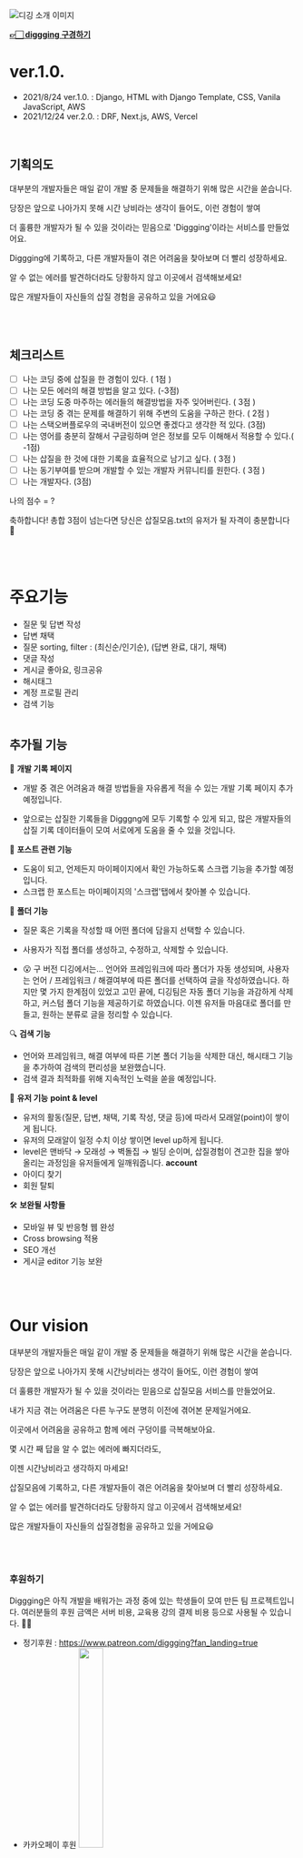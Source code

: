 ![디깅 소개 이미지](https://user-images.githubusercontent.com/62272445/154015715-fe9d3ac8-1c5b-4dc3-9ebc-ca2e6daf5855.png)

**[👉🏻 diggging 구경하기](https://diggging.com/)**

# ver.1.0.

- 2021/8/24 ver.1.0. : Django, HTML with Django Template, CSS, Vanila JavaScript, AWS
- 2021/12/24 ver.2.0. : DRF, Next.js, AWS, Vercel

<br/>

## 기획의도

대부분의 개발자들은 매일 같이 개발 중 문제들을 해결하기 위해 많은 시간을 쏟습니다.

당장은 앞으로 나아가지 못해 시간 낭비라는 생각이 들어도, 이런 경험이 쌓여

더 훌륭한 개발자가 될 수 있을 것이라는 믿음으로 'Diggging'이라는 서비스를 만들었어요.

Diggging에 기록하고, 다른 개발자들이 겪은 어려움을 찾아보며 더 빨리 성장하세요.

알 수 없는 에러를 발견하더라도 당황하지 않고 이곳에서 검색해보세요!

많은 개발자들이 자신들의 삽질 경험을 공유하고 있을 거에요😃

<br/>
<br/>

## 체크리스트

- [ ] 나는 코딩 중에 삽질을 한 경험이 있다. ( 1점 )
- [ ] 나는 모든 에러의 해결 방법을 알고 있다. (-3점)
- [ ] 나는 코딩 도중 마주하는 에러들의 해결방법을 자주 잊어버린다. ( 3점 )
- [ ] 나는 코딩 중 겪는 문제를 해결하기 위해 주변의 도움을 구하곤 한다. ( 2점 )
- [ ] 나는 스택오버플로우의 국내버전이 있으면 좋겠다고 생각한 적 있다. (3점)
- [ ] 나는 영어를 충분히 잘해서 구글링하며 얻은 정보를 모두 이해해서 적용할 수 있다.( -1점)
- [ ] 나는 삽질을 한 것에 대한 기록을 효율적으로 남기고 싶다. ( 3점 )
- [ ] 나는 동기부여를 받으며 개발할 수 있는 개발자 커뮤니티를 원한다. ( 3점 )
- [ ] 나는 개발자다. (3점)

나의 점수 = ?

축하합니다! 총합 3점이 넘는다면 당신은 삽질모음.txt의 유저가 될 자격이 충분합니다 🤭

<br/>
<br/>

# 주요기능

- 질문 및 답변 작성
- 답변 채택
- 질문 sorting, filter : (최신순/인기순), (답변 완료, 대기, 채택)
- 댓글 작성
- 게시글 좋아요, 링크공유
- 해시태그
- 계정 프로필 관리
- 검색 기능
  <br/>
  <br/>

## 추가될 기능

📝 **개발 기록 페이지**

- 개발 중 겪은 어려움과 해결 방법들을 자유롭게 적을 수 있는 개발 기록 페이지 추가 예정입니다.

- 앞으로는 삽질한 기록들을 Digggng에 모두 기록할 수 있게 되고, 많은 개발자들의 삽질 기록 데이터들이 모여 서로에게 도움을 줄 수 있을 것입니다.

📝 **포스트 관련 기능**

- 도움이 되고, 언제든지 마이페이지에서 확인 가능하도록 스크랩 기능을 추가할 예정입니다.
- 스크랩 한 포스트는 마이페이지의 '스크랩'탭에서 찾아볼 수 있습니다.

📁 **폴더 기능**

- 질문 혹은 기록을 작성할 때 어떤 폴더에 담을지 선택할 수 있습니다.
- 사용자가 직접 폴더를 생성하고, 수정하고, 삭제할 수 있습니다.

- 😮 구 버전 디깅에서는...
  언어와 프레임워크에 따라 폴더가 자동 생성되며, 사용자는 언어 / 프레임워크 / 해결여부에 따른 폴더를 선택하여 글을 작성하였습니다. 하지만 몇 가지 한계점이 있었고 고민 끝에, 디깅팀은 자동 폴더 기능을 과감하게 삭제하고, 커스텀 폴더 기능을 제공하기로 하였습니다.
  이젠 유저들 마음대로 폴더를 만들고, 원하는 분류로 글을 정리할 수 있습니다.

🔍 **검색 기능**

- 언어와 프레임워크, 해결 여부에 따른 기본 폴더 기능을 삭제한 대신, 해시태그 기능을 추가하여 검색의 편리성을 보완했습니다.
- 검색 결과 최적화를 위해 지속적인 노력을 쏟을 예정입니다.

🎃 **유저 기능**
**point & level**

- 유저의 활동(질문, 답변, 채택, 기록 작성, 댓글 등)에 따라서 모래알(point)이 쌓이게 됩니다.
- 유저의 모래알이 일정 수치 이상 쌓이면 level up하게 됩니다.
- level은 맨바닥 → 모래성 → 벽돌집 → 빌딩 순이며,
  삽질경험이 견고한 집을 쌓아 올리는 과정임을 유저들에게 일깨워줍니다.
  **account**
- 아이디 찾기
- 회원 탈퇴

🛠 **보완될 사항들**

- 모바일 뷰 및 반응형 웹 완성
- Cross browsing 적용
- SEO 개선
- 게시글 editor 기능 보완

<br/>
<br/>

# Our vision

대부분의 개발자들은 매일 같이 개발 중 문제들을 해결하기 위해 많은 시간을 쏟습니다.

당장은 앞으로 나아가지 못해 시간낭비라는 생각이 들어도, 이런 경험이 쌓여

더 훌륭한 개발자가 될 수 있을 것이라는 믿음으로 삽질모음 서비스를 만들었어요.

내가 지금 겪는 어려움은 다른 누구도 분명히 이전에 겪어본 문제일거에요.

이곳에서 어려움을 공유하고 함께 에러 구덩이를 극복해보아요.

몇 시간 째 답을 알 수 없는 에러에 빠지더라도,

이젠 시간낭비라고 생각하지 마세요!

삽질모음에 기록하고, 다른 개발자들이 겪은 어려움을 찾아보며 더 빨리 성장하세요.

알 수 없는 에러를 발견하더라도 당황하지 않고 이곳에서 검색해보세요!

많은 개발자들이 자신들의 삽질경험을 공유하고 있을 거에요😃

<br/>
<br/>

### 후원하기

Diggging은 아직 개발을 배워가는 과정 중에 있는 학생들이 모여 만든 팀 프로젝트입니다.
여러분들의 후원 금액은 서버 비용, 교육용 강의 결제 비용 등으로 사용될 수 있습니다. 👩🧑

- 정기후원 : https://www.patreon.com/diggging?fan_landing=true
- 카카오페이 후원
  <img src="https://user-images.githubusercontent.com/62272445/154016055-b18c866a-bdc6-4d10-967a-d48ae54b554d.jpg" width="30%" height="30%"/>

<br/>

### 삽질모음을 만든 사람들

김종빈, 김지수, 김현주, 손시형, 이종권 😏

### Contact Info

teamdiggging@gmail.com

### 코드 컨벤션

1. ~~파라미터의 **기본값**을 설정~~
2. **맨 위**에서 변수를 선언하고 초기화
3. **camelCase**사용
4. 여는 **괄호 다음**과, 닫는 **괄호 이전**에 **공백은 없음**
5. = + - \* / 연산자 **양옆에 스페이스** 넣기
6. , 뒤에 스페이스 넣기
7. 주석사용 공백 추가, 열 맞추기,

```
// good
if (ture) {
    // 한줄 주석
    getUser();
}

if (age > 20) {

    /*
     * 여러줄 주석에는 한줄 주석을 사용하지 맙시다
     * 공백 추가, 열 맞추기 필수
     */
    getUser();
}
```

1. 상수는 대문자를 사용하기, 여러단어면 \_사용
2. class는 PascalCase로 작성
3. 읽기 쉽고 알기쉬운 **변수명**으로 만들기

- 단수화 시켜 이름을 명확히 한다.

```
// great - "name" implies strings
const fruitName = ['apple', 'banana', 'cucumber'];
const fruit = [{name: 'apple',genus: 'malus’}]
```

- boolean같은 경우 “is”, “has”, “can”과 같은 접두어와 같이 사용한다.

```
// good
const isOpen = true; const canWrite = true; const hasFruit = true;
```

- 숫자일 경우 max, min, total과같은 단어로 설명한다.

```
// good
let totalNum = 54;
```

- 함수일경우 동사와 명사를 사용하여 actionResource의 형식을 따르는 것이 좋다

```
// good
const getUser = (firstName, LastName) => firstName + LastName
/* 검증코드에는 vaildate 단어 사용 등... */
```

### 커밋메시지 컨벤션

- ✅ [Chore] : 코드 수정, 내부 파일 수정
- ✨ [Feat] : 새로운 기능 구현
- ➕ [Add] : Feat 이외의 부수적인 코드 추가, 라이브러리 추가, 새로운 파일 생성 시
- 🚑️ [HOTFIX] : issue나, QA에서 급한 버그 수정에 사용
- 🔨 [Fix] : 버그, 오류 해결
- ⚰️ [Del] : 쓸모없는 코드 삭제
- 📝 [Docs] : README나 WIKI 등의 문서 개정
- 💄 [Mod] : storyboard 파일,UI 수정한 경우
- ✏️ [Correct] : 주로 문법의 오류나 타입의 변경, 이름 변경 등에 사용합니다.
- 🚚 [Move] : 프로젝트 내 파일이나 코드의 이동
- ⏪️ [Rename] : 파일 이름 변경이 있을 때 사용합니다.
- ♻️ [Refactor] : 전면 수정이 있을 때 사용합니다
- 🔀 [Merge]: 다른브렌치를 merge 할 때 사용합니다.

- **깃 사용법과 전략**
  ### Branches
  - `main` : 메인 브랜치
  - `main`에 직접적인 commit, push는 가급적 금지합니다
  - 작업 전, 반드시 `main` 브랜치를 pull 받고 시작합니다
    ```markdown
    git pull origin main
    ```
  - 기능 개발 시 `feature/기능` 브랜치를 파서 관리합니다
    ```markdown
    git branch feature/기능
    ```
  - 작은 기능별로 `commit message rules`에 따라 커밋을 진행합니다
  - 작업 완료 시 `main` 브랜치로 Pull Request를 보냅니다
  - 팀원과 코드리뷰를 진행한 후, 최종적으로 `main` 브랜치로 merge합니다
  - 다 쓴 브랜치는 삭제합니다
